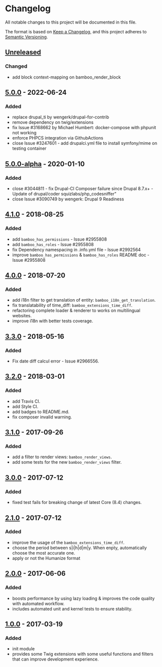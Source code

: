 # Changelog
All notable changes to this project will be documented in this file.

The format is based on [Keep a Changelog](https://keepachangelog.com/en/1.0.0/),
and this project adheres to [Semantic Versioning](https://semver.org/spec/v2.0.0.html).

## [Unreleased]
### Changed
- add block context-mapping on bamboo_render_block

## [5.0.0] - 2022-06-24
### Added
- replace drupal_ti by wengerk/drupal-for-contrib
- remove dependency on twig/extensions
- fix Issue #3168662 by Michael Humbert: docker-compose with phpunit not working
- enforce PHPCS integration via GithubActions
- close Issue #3247601 - add drupalci.yml file to install symfony/mime on testing container

## [5.0.0-alpha] - 2020-01-10
### Added
- close #3044811 - fix Drupal-CI Composer failure since Drupal 8.7.x+ - Update of drupal/coder squizlabs/php_codesniffer"
- close Issue #3090749 by wengerk: Drupal 9 Readiness

## [4.1.0] - 2018-08-25
### Added
- add `bamboo_has_permissions` - Issue #2955808
- add `bamboo_has_roles` - Issue #2955808
- fix Dependency namespacing in .info.yml file - Issue #2992564
- improve `bamboo_has_permissions` & `bamboo_has_roles` README doc - Issue #2955808

## [4.0.0] - 2018-07-20
### Added
- add i18n filter to get translation of entity: `bamboo_i18n_get_translation`.
- fix translatability of time_diff: `bamboo_extensions_time_diff`.
- refactoring complete loader & renderer to works on multilingual websites.
- improve i18n with better tests coverage.

## [3.3.0] - 2018-05-16
### Added
- Fix date diff calcul error - Issue #2966556.

## [3.2.0] - 2018-03-01
### Added
- add Travis CI.
- add Style CI.
- add badges to README.md.
- fix composer invalid warning.

## [3.1.0] - 2017-09-26
### Added
- add a filter to render views: `bamboo_render_views`.
- add some tests for the new `bamboo_render_views` filter.

## [3.0.0] - 2017-07-12
### Added
- fixed test fails for breaking change of latest Core (8.4) changes.

## [2.1.0] - 2017-07-12
### Added
- improve the usage of the `bamboo_extensions_time_diff`.
- choose the period between s|i|h|d|m|y. When enpty, automatically choose the most accurate one.
- apply or not the Humanize format

## [2.0.0] - 2017-06-06
### Added
- boosts performance by using lazy loading & improves the code quality with automated workflow.
- includes automated unit and kernel tests to ensure stability.

## [1.0.0] - 2017-03-19
### Added
- init module
- provides some Twig extensions with some useful functions and filters that can improve development experience.

[Unreleased]: https://github.com/antistatique/drupal-bamboo-twig/compare/5.0.0...HEAD
[5.0.0]: https://github.com/antistatique/drupal-bamboo-twig/compare/8.x-5.0-alpha...5.0.0
[5.0.0-alpha]: https://github.com/antistatique/drupal-bamboo-twig/compare/8.x-4.1...8.x-5.0-alpha
[4.1.0]: https://github.com/antistatique/drupal-bamboo-twig/compare/8.x-4.0...8.x-4.1
[4.0.0]: https://github.com/antistatique/drupal-bamboo-twig/compare/8.x-3.3...8.x-4.0
[3.3.0]: https://github.com/antistatique/drupal-bamboo-twig/compare/8.x-3.2...8.x-3.3
[3.2.0]: https://github.com/antistatique/drupal-bamboo-twig/compare/8.x-3.0...8.x-3.2
[3.1.0]: https://github.com/antistatique/drupal-bamboo-twig/compare/8.x-3.0...8.x-3.1
[3.0.0]: https://github.com/antistatique/drupal-bamboo-twig/compare/8.x-2.1...8.x-3.0
[2.1.0]: https://github.com/antistatique/drupal-bamboo-twig/compare/8.x-2.0...8.x-2.1
[2.0.0]: https://github.com/antistatique/drupal-bamboo-twig/compare/8.x-1.0...8.x-2.0
[1.0.0]: https://github.com/antistatique/drupal-bamboo-twig/releases/tags/8.x-1.0
